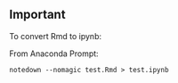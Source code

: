 ## Important

To convert Rmd to ipynb:

From Anaconda Prompt:

```
notedown --nomagic test.Rmd > test.ipynb
```
